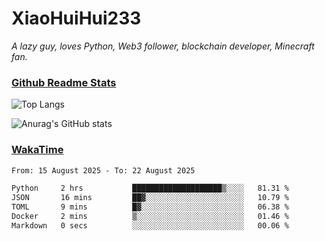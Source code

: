 # XiaoHuiHui233

*A lazy guy, loves Python, Web3 follower, blockchain developer, Minecraft fan.*

### [Github Readme Stats](https://github.com/anuraghazra/github-readme-stats)

![Top Langs](https://github-readme-stats.vercel.app/api/top-langs/?username=XiaoHuiHui233&layout=compact&theme=github_dark)

![Anurag's GitHub stats](https://github-readme-stats.vercel.app/api?username=XiaoHuiHui233&show_icons=true&theme=github_dark)

### [WakaTime](https://wakatime.com)

<!--START_SECTION:waka-->

```txt
From: 15 August 2025 - To: 22 August 2025

Python     2 hrs           ████████████████████▒░░░░   81.31 %
JSON       16 mins         ██▓░░░░░░░░░░░░░░░░░░░░░░   10.79 %
TOML       9 mins          █▓░░░░░░░░░░░░░░░░░░░░░░░   06.38 %
Docker     2 mins          ▒░░░░░░░░░░░░░░░░░░░░░░░░   01.46 %
Markdown   0 secs          ░░░░░░░░░░░░░░░░░░░░░░░░░   00.06 %
```

<!--END_SECTION:waka-->
